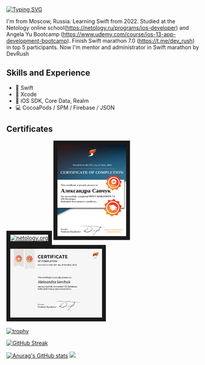 [![Typing SVG](https://readme-typing-svg.herokuapp.com?font=Fira+Code&size=30&pause=1000&color=F700E5&background=FFFFFF00&vCenter=true&multiline=true&random=false&width=700&lines=Hi+there+%F0%9F%91%8B%2C++I'm+Aleksandra+Savchuk)](https://git.io/typing-svg)

I'm from Moscow, Russia. Learning Swift from 2022. Studied at the Netology online school(https://netology.ru/programs/ios-developer) and Angela Yu Bootcamp (https://www.udemy.com/course/ios-13-app-development-bootcamp). Finish Swift marathon 7.0 (https://t.me/dev_rush) in top 5 participants. Now I'm mentor and administrator in Swift marathon by DevRush

## Skills and Experience
* 🦜 Swift
* 🔨 Xcode
* 📱 iOS SDK, Core Data, Realm
* 💻 CocoaPods / SPM / Firebase / JSON

## Certificates
<a href="https://github.com/Loveink/iAmAleksa/blob/main/диплом%20нетология.pdf" target="_blanck"><img src="https://github.com/Loveink/iAmAleksa/blob/main/нетология.png" alt="netology.org" width = "240" height="180" border="10" /></a>
<a href="https://github.com/Loveink/Loveink/blob/main/Certificate%20SM%207.0.pdf" target="_blanck"><img src="https://github.com/Loveink/Loveink/blob/main/сертификат%20свифт%20марафон.png" alt="netology.org" width = "180" height="240" border="10" /></a>
<a href="https://github.com/Loveink/Loveink/blob/main/Certificate%20TL.pdf" target="_blanck"><img src="https://github.com/Loveink/Loveink/blob/main/Certificate%20T8.0.png" alt="Swift_8.0" width = "240" height="180" border="10" /></a>

[![trophy](https://github-profile-trophy.vercel.app/?username=Loveink)](https://github.com/ryo-ma/github-profile-trophy)

[![GitHub Streak](https://github-readme-streak-stats.herokuapp.com/?user=Loveink)](https://git.io/streak-stats)

[![Anurag's GitHub stats](https://github-readme-stats.vercel.app/api?username=Loveink)](https://github.com/Loveink/github-readme-stats)
![](https://komarev.com/ghpvc/?username=Loveink)


